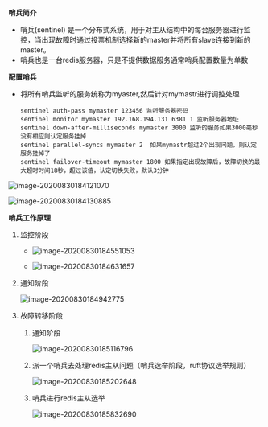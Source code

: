 **哨兵简介**

+ 哨兵(sentinel) 是一个分布式系统，用于对主从结构中的每台服务器进行监控，当出现故障时通过投票机制选择新的master并将所有slave连接到新的master。
+ 哨兵也是一台redis服务器，只是不提供数据服务通常哨兵配置数量为单数

**配置哨兵**

+ 将所有哨兵监听的服务统称为myaster,然后针对mymastr进行调控处理

  ```
  sentinel auth-pass mymaster 123456 监听服务器密码
  sentinel monitor mymaster 192.168.194.131 6381 1 监听服务器地址
  sentinel down-after-milliseconds mymaster 3000 监听的服务如果3000毫秒没有相应则认定服务挂掉
  sentinel parallel-syncs mymaster 2  如果mymastr超过2个出现问题，则认定服务挂掉了
  sentinel failover-timeout mymaster 1800 如果指定出现故障后，故障切换的最大超时时间18秒，超过该值，认定切换失败，默认3分钟
  ```

![image-20200830184121070](C:\Users\星星\AppData\Roaming\Typora\typora-user-images\image-20200830184121070.png)

![image-20200830184130885](C:\Users\星星\AppData\Roaming\Typora\typora-user-images\image-20200830184130885.png)

**哨兵工作原理**

1. 监控阶段

   + ![image-20200830184551053](C:\Users\星星\AppData\Roaming\Typora\typora-user-images\image-20200830184551053.png)

   + ![image-20200830184631657](C:\Users\星星\AppData\Roaming\Typora\typora-user-images\image-20200830184631657.png)

2. 通知阶段

   ![image-20200830184942775](C:\Users\星星\AppData\Roaming\Typora\typora-user-images\image-20200830184942775.png)

3. 故障转移阶段

   1. 通知阶段

      ![image-20200830185116796](C:\Users\星星\AppData\Roaming\Typora\typora-user-images\image-20200830185116796.png)

   2. 派一个哨兵去处理redis主从问题（哨兵选举阶段，ruft协议选举规则）

      ![image-20200830185202648](C:\Users\星星\AppData\Roaming\Typora\typora-user-images\image-20200830185202648.png)

   3. 哨兵进行redis主从选举

      ![image-20200830185832690](C:\Users\星星\AppData\Roaming\Typora\typora-user-images\image-20200830185832690.png)


